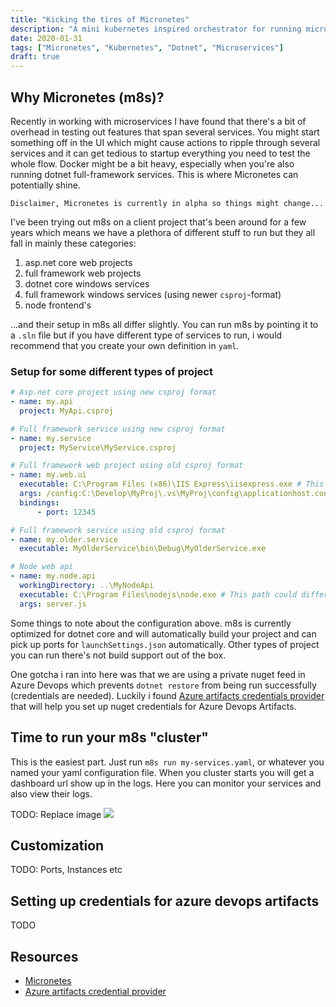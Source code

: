 ```yaml
---
title: "Kicking the tires of Micronetes"
description: "A mini kubernetes inspired orchestrator for running microservices"
date: 2020-01-31
tags: ["Micronetes", "Kubernetes", "Dotnet", "Microservices"]
draft: true
---
```


## Why Micronetes (m8s)?

Recently in working with microservices I have found that there's a bit of overhead in testing out features that span several services. You might start something off in the UI which might cause actions to ripple through several services and it can get tedious to startup everything you need to test the whole flow. Docker might be a bit heavy, especially when you're also running dotnet full-framework services. This is where Micronetes can potentially shine.

`Disclaimer, Micronetes is currently in alpha so things might change...`

I've been trying out m8s on a client project that's been around for a few years which means we have a plethora of different stuff to run but they all fall in mainly these categories:

1. asp.net core web projects
2. full framework web projects
3. dotnet core windows services
4. full framework windows services (using newer `csproj`-format)
5. node frontend's

...and their setup in m8s all differ slightly. You can run m8s by pointing it to a `.sln` file but if you have different type of services to run, i would recommend that you create your own definition in `yaml`.

### Setup for some different types of project

```yaml
# Asp.net core project using new csproj format
- name: my.api
  project: MyApi.csproj

# Full framework service using new csproj format
- name: my.service
  project: MyService\MyService.csproj

# Full framework web project using old csproj format
- name: my.web.ui
  executable: C:\Program Files (x86)\IIS Express\iisexpress.exe # This path could differ. Check your local machine
  args: /config:C:\Develop\MyProj\.vs\MyProj\config\applicationhost.config /site:My.Web.UI
  bindings:
      - port: 12345

# Full framework service using old csproj format
- name: my.older.service
  executable: MyOlderService\bin\Debug\MyOlderService.exe

# Node web api
- name: my.node.api
  workingDirectory: ..\MyNodeApi
  executable: C:\Program Files\nodejs\node.exe # This path could differ. Check your local machine
  args: server.js
```

Some things to note about the configuration above. m8s is currently optimized for dotnet core and will automatically build your project and can pick up ports for `launchSettings.json` automatically. Other types of project you can run there's not build support out of the box.

One gotcha i ran into here was that we are using a private nuget feed in Azure Devops which prevents `dotnet restore` from being run successfully (credentials are needed). Luckily i found [Azure artifacts credentials provider](#setting-up-credentials-for-azure-devops-artifacts) that will help you set up nuget credentials for Azure Devops Artifacts.

## Time to run your m8s "cluster"

This is the easiest part. Just run `m8s run my-services.yaml`, or whatever you named your yaml configuration file.
When you cluster starts you will get a dashboard url show up in the logs. Here you can monitor your services and also view their logs.

TODO: Replace image
![](https://user-images.githubusercontent.com/95136/72794899-95868680-3bf1-11ea-8625-fcb31218570b.png)

## Customization

TODO: Ports, Instances etc

## Setting up credentials for azure devops artifacts

TODO

## Resources

-   [Micronetes](https://github.com/davidfowl/Micronetes)
-   [Azure artifacts credential provider](https://github.com/microsoft/artifacts-credprovider)
